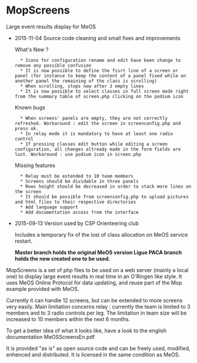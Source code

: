 # MopScreens
Large event results display for MeOS

* 2015-11-04 Source code cleaning and small fixes and improvements

	What's New ?

		* Icons for configuration rename and edit have been change to remove any possible confusion
		* It is now possible to define the fisrt line of a screen or panel (for instance to keep the content of a panel fixed while on another panel the remaining of the class is scrolling)
		* When scrolling, stops now after 3 empty lines
		* It is now possible to select classes in full screen mode right from the summary table of screen.php clicking on the podium icon
	
	Known bugs
		
		* When screens' panels are empty, they are not correctly refreshed. Workaround : edit the screen in screenconfig.php and press ok.
		* In relay mode it is mandatory to have at least one radio control
		* If pressing classes edit button while editing a screen configuration, all changes altready made in the form fields are lost. Workaround : use podium icon in screen.php
		
	Missing features

		* Relay must be extended to 10 team members
		* Screens should be dividable in three panels
		* Rows height should be decreased in order to stack more lines on the screen
		* It should be possible from screenconfig.php to upload pictures and html files to their respective directories
		* Add language support
		* Add documentation access from the interface

* 2015-09-13 Version used by CSP Orienteering club

	Includes a temporary fix of the lost of class allocation on MeOS service restart.

    <b>Master branch holds the original MeOS version
    Ligue PACA branch holds the new created one to be used.</b>

MopScreens is a set of php files to be used on a web server (mainly a local one) to display large event results in real time in an O'Ringen like style. It uses MeOS Online Protocol for data updating, and reuse part of the Mop example provided with MeOS.

Currently it can handle 12 screens, but can be extended to more screens very easily. Main limitation concerns relay : currently the team is limited to 3 members and to 3 radio controls per leg. The limitation in team size will be increased to 10 members within the next 6 months.

To get a better idea of what it looks like, have a look to the english documentation MeOSScreensEn.pdf

It is provided "as is" as open source code and can be freely used, modified, enhenced and distributed. It is licensed in the same condition as MeOS.
